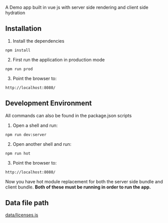 A Demo app built in vue js with server side rendering and client side hydration

## Installation

1. Install the dependencies

```
npm install
```

2. First run the application in production mode 

```
npm run prod
```

3. Point the browser to:

```
http://localhost:8080/
```

## Development Environment

All commands can also be found in the package.json scripts

1. Open a shell and run:

```
npm run dev:server
```

2. Open another shell and run:

```
npm run hot
```

3. Point the browser to:

```
http://localhost:8080/
```

Now you have hot module replacement for both the server side bundle and client bundle.
**Both of these must be running in order to run the app.**

## Data file path
[data/licenses.js](data/licenses.js)
